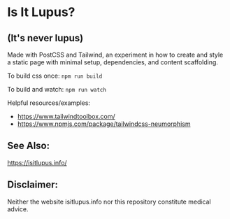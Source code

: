 # Is It Lupus?

## (It's never lupus)

Made with PostCSS and Tailwind, an experiment in how to 
create and style a static page with minimal setup, 
dependencies, and content scaffolding.

To build css once:
```npm run build```

To build and watch:
```npm run watch```

Helpful resources/examples:
* https://www.tailwindtoolbox.com/
* https://www.npmjs.com/package/tailwindcss-neumorphism

## See Also:
https://isitlupus.info/

## Disclaimer:
Neither the website isitlupus.info nor this repository constitute medical advice.

